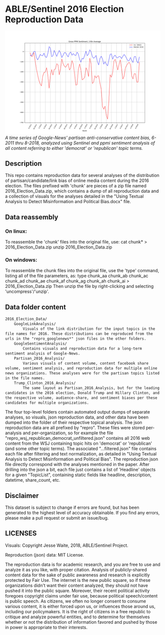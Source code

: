 # ABLE/Sentinel 2016 Election Reproduction Data

![](googlenews_rnc_liberals_ppmi_smoothed_2bin_avg.png)
*A time series of Google-News' partisan anti-conservative content bias, 6-2011 thru 8-2018, analyzed using Sentinel and ppmi sentiment analysis of all content referring to either 'democrat' or 'republican' topic terms.*

## Description
This repo contains reproduction data for several analyses of the distribution of partisan/candidate/link
bias of online media content during the 2016 election. The files prefixed with 'chunk' are pieces of a zip file named 2016_Election_Data.zip, which contains a dump of all reproduction data and a collection of visuals for the analyses
detailed in the "Using Textual Analysis to Detect Misinformation and Political Bias.docx" file.

## Data reassembly
###	On linux:
To reassemble the 'chunk' files into the original file, use:
	cat chunk* > 2016_Election_Data.zip
	unzip 2016_Election_Data.zip

###	On windows:
To reassemble the chunk files into the original file, use the 'type' command, listing all of the file parameters, as:
	type chunk_aa chunk_ab chunk_ac chunk_ad chunk_ae chunk_af chunk_ag chunk_ah chunk_ai > 2016_Election_Data.zip
Then unzip the file by right-clicking and selecting 'uncompress'/'unzip'.

## Data folder content
	2016_Election_Data/
		GoogleLinkAnalysis/
			Visuals of the link distribution for the input topics in the file names for 2016. These distributions can be reproduced from the urls in the "repro_googlenews*" json files in the other folders. 
		GoogleSentimentAnalysis/
			Contains visuals and reproduction data for a long-term sentiment analysis of Google-News.
		Partisan_2016_Analysis/
			Various visuals of content volume, content facebook share volume, sentiment analysis, and reproduction data for multiple online news organizations. These analyses were for the partisan topics listed in the file names.
		Trump_Clinton_2016_Analysis/
			The same layout as Partisan_2016_Analysis, but for the leading candidates in the 2016 election, Donald Trump and Hillary Clinton, and the respective volume, audience-share, and sentiment biases per these candidates for multiple organizations.


The four top-level folders contain automated output dumps of separate analyses, so visuals, json reproduction data, and other data have been dumped into the folder of their respective topical analysis. The json reproduction data are all prefixed by "repro". These files were stored per-analysis and per-organization, so for example the file "repro_wsj_republican_democrat_unfiltered.json" contains all 2016 web content from the WSJ containing topic hits on 'democrat' or 'republican' (and some other topic terms). The associated "...filtered.json" file contains each file after filtering and text normalization, as detailed in "Using Textual Analysis to Detect Misinformation and Political Bias". The reproduction json file directly correspond with the analyses mentioned in the paper. After drilling into the json a bit, each file just contains a list of 'Headline' objects for a given "TopicList", containing static fields like headline, description, datetime, share_count, etc.

## Disclaimer
This dataset is subject to change if errors are found, but has been generated to the highest level of accuracy obtainable. If you find any errors, please make a pull request or submit an issue/bug.

## LICENSES
Visuals: Copyright Jesse Waite, 2018, ABLE/Sentinel Project.

Reproduction (json) data: MIT License.

The reproduction data is for academic research, and you are free to use and analyze it as you like, with proper citation. Analysis of publicly-shared content data for the sake of public awareness and research is explicitly protected by Fair Use. The internet is the new public square, so if these organizations didn't want their content analyzed, they should not have pushed it into the public square. Moreover, their recent political activity foregoes copyright claims under fair use, because political speech/content is public speech. As citizens, we often no longer consent to consume various content, it is either forced upon us, or influences those around us, including our policymakers. It is the right of citizens in a free republic to critique and analyze powerful entities, and to determine for themselves whether or not the distribution of information favored and pushed by those in power is appropriate to their interests.
